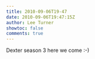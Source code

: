 ```yaml
---
title: 2010-09-06T19-47
date: 2010-09-06T19:47:15Z
author: Lee Turner
showtoc: false
comments: true
---
```


Dexter season 3 here we come :-)

